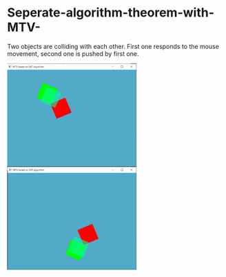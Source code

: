 # Seperate-algorithm-theorem-with-MTV-
Two objects are colliding with each other. First one responds to the mouse movement, second one is pushed by first one.

<p float="left">
        <div id="logo"> <img src="images/MTV1.png" style="float: left;" alt="Image" width="300"/> </div>     
        <div id="nav"> <img src="images/MTV2.png" style="float: left;" alt="Image" width="300"/></div>      
</p>
